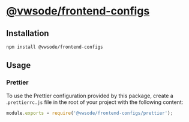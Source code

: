 # [@vwsode/frontend-configs](https://github.com/amado/frontend-configs)

## Installation

```shell
npm install @vwsode/frontend-configs
```

## Usage

### Prettier

To use the Prettier configuration provided by this package, create a .`prettierrc.js` file in the root of your project with the following content:

```javascript
module.exports = require('@vwsode/frontend-configs/prettier');
```
